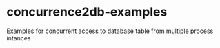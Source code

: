 # concurrence2db-examples
Examples for concurrent access to database table from multiple process intances
